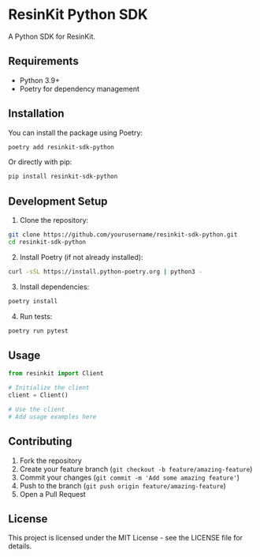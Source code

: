 # ResinKit Python SDK

A Python SDK for ResinKit.

## Requirements

- Python 3.9+
- Poetry for dependency management

## Installation

You can install the package using Poetry:

```bash
poetry add resinkit-sdk-python
```

Or directly with pip:

```bash
pip install resinkit-sdk-python
```

## Development Setup

1. Clone the repository:
```bash
git clone https://github.com/yourusername/resinkit-sdk-python.git
cd resinkit-sdk-python
```

2. Install Poetry (if not already installed):
```bash
curl -sSL https://install.python-poetry.org | python3 -
```

3. Install dependencies:
```bash
poetry install
```

4. Run tests:
```bash
poetry run pytest
```

## Usage

```python
from resinkit import Client

# Initialize the client
client = Client()

# Use the client
# Add usage examples here
```

## Contributing

1. Fork the repository
2. Create your feature branch (`git checkout -b feature/amazing-feature`)
3. Commit your changes (`git commit -m 'Add some amazing feature'`)
4. Push to the branch (`git push origin feature/amazing-feature`)
5. Open a Pull Request

## License

This project is licensed under the MIT License - see the LICENSE file for details.